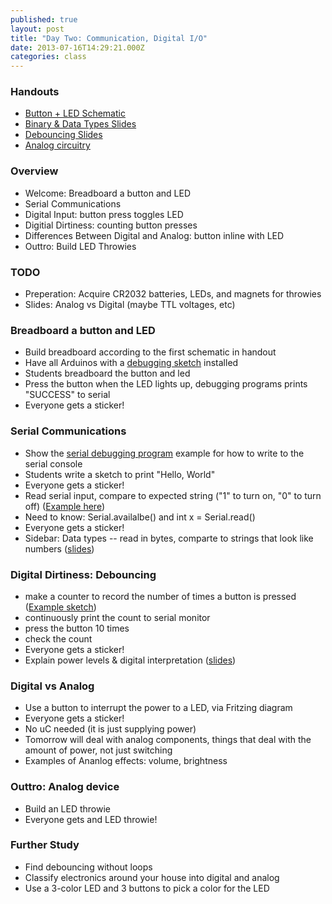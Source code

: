 ```yaml
---
published: true
layout: post
title: "Day Two: Communication, Digital I/O"
date: 2013-07-16T14:29:21.000Z
categories: class
---
```


### Handouts

* [Button + LED Schematic](https://github.com/collexion/arduinoclass/raw/master/Day2/ButtonSchematic.pdf)
* [Binary & Data Types Slides](https://docs.google.com/presentation/d/1yR_A3p7zKlw5DK3o3nOcD0FfpH211EEE2_l62ZOOo9Y)
* [Debouncing Slides](https://docs.google.com/presentation/d/17hWX8If7yBmvWJkEQ4riCVzp3hYwUlV-bQDXPQ74M10)
* [Analog circuitry](https://github.com/collexion/arduinoclass/raw/master/Day2/ButtonSchematicAnalog.pdf)

### Overview

* Welcome: Breadboard a button and LED
* Serial Communications
* Digital Input: button press toggles LED
* Digitial Dirtiness: counting button presses
* Differences Between Digital and Analog: button inline with LED
* Outtro: Build LED Throwies

### TODO

* Preperation: Acquire CR2032 batteries, LEDs, and magnets for throwies
* Slides: Analog vs Digital (maybe TTL voltages, etc)

### Breadboard a button and LED

* Build breadboard according to the first schematic in handout
* Have all Arduinos with a [debugging
  sketch](https://raw.github.com/collexion/arduinoclass/master/Day2/BreadboardDebug/BreadboardDebug.ino) installed
* Students breadboard the button and led
* Press the button when the LED lights up, debugging programs prints "SUCCESS" to serial
* Everyone gets a sticker!

### Serial Communications

* Show the [serial debugging program](https://github.com/collexion/arduinoclass/raw/master/Day2/SerialOut/SerialOut.ino) example for how to write to the serial console
* Students write a sketch to print "Hello, World"
* Everyone gets a sticker!
* Read serial input, compare to expected string ("1" to turn on, "0" to turn off) ([Example here](https://github.com/collexion/arduinoclass/blob/master/Day2/SerialLightToggle/SerialLightToggle.ino))
* Need to know: Serial.availalbe() and int x = Serial.read()
* Everyone gets a sticker!
* Sidebar: Data types -- read in bytes, comparte to strings that look like numbers ([slides](https://docs.google.com/presentation/d/1yR_A3p7zKlw5DK3o3nOcD0FfpH211EEE2_l62ZOOo9Y))

### Digital Dirtiness: Debouncing

* make a counter to record the number of times a button is pressed ([Example
  sketch](https://github.com/collexion/arduinoclass/blob/master/Day2/ButtonCount/ButtonCount.ino))
* continuously print the count to serial monitor
* press the button 10 times
* check the count
* Everyone gets a sticker!
* Explain power levels & digital interpretation
  ([slides](https://docs.google.com/presentation/d/17hWX8If7yBmvWJkEQ4riCVzp3hYwUlV-bQDXPQ74M10))

### Digital vs Analog

* Use a button to interrupt the power to a LED, via Fritzing diagram
* Everyone gets a sticker!
* No uC needed (it is just supplying power)
* Tomorrow will deal with analog components, things that deal with the amount of power, not just switching
* Examples of Ananlog effects: volume, brightness

### Outtro: Analog device

* Build an LED throwie
* Everyone gets and LED throwie!

### Further Study

* Find debouncing without loops
* Classify electronics around your house into digital and analog
* Use a 3-color LED and 3 buttons to pick a color for the LED
